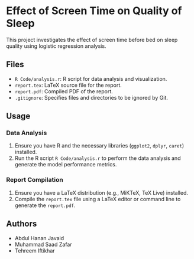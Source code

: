 # Effect of Screen Time on Quality of Sleep

This project investigates the effect of screen time before bed on sleep quality using logistic regression analysis.

## Files

- `R Code/analysis.r`: R script for data analysis and visualization.
- `report.tex`: LaTeX source file for the report.
- `report.pdf`: Compiled PDF of the report.
- `.gitignore`: Specifies files and directories to be ignored by Git.

## Usage

### Data Analysis

1. Ensure you have R and the necessary libraries (`ggplot2`, `dplyr`, `caret`) installed.
2. Run the R script `R Code/analysis.r` to perform the data analysis and generate the model performance metrics.

### Report Compilation

1. Ensure you have a LaTeX distribution (e.g., MiKTeX, TeX Live) installed.
2. Compile the `report.tex` file using a LaTeX editor or command line to generate the `report.pdf`.

## Authors

- Abdul Hanan Javaid
- Muhammad Saad Zafar
- Tehreem Iftikhar

